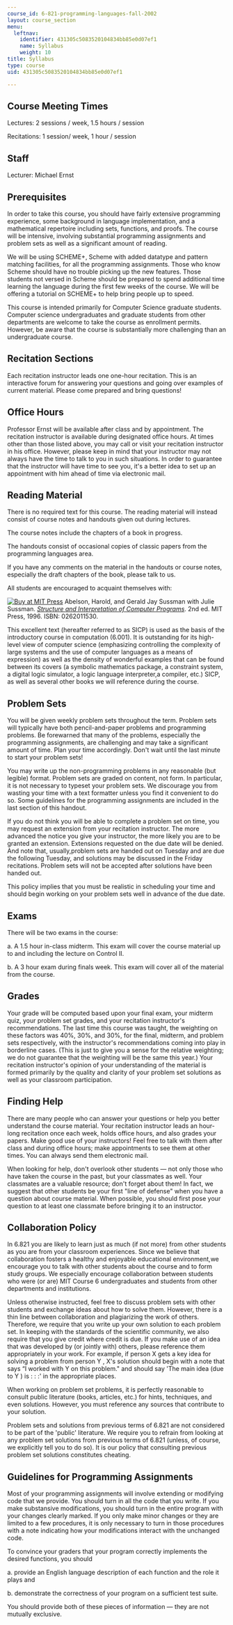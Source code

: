 ```yaml
---
course_id: 6-821-programming-languages-fall-2002
layout: course_section
menu:
  leftnav:
    identifier: 431305c5083520104834bb85e0d07ef1
    name: Syllabus
    weight: 10
title: Syllabus
type: course
uid: 431305c5083520104834bb85e0d07ef1

---
```


Course Meeting Times
--------------------

Lectures: 2 sessions / week, 1.5 hours / session

Recitations: 1 session/ week, 1 hour / session

Staff
-----

Lecturer: Michael Ernst

Prerequisites
-------------

In order to take this course, you should have fairly extensive programming experience, some background in language implementation, and a mathematical repertoire including sets, functions, and proofs. The course will be intensive, involving substantial programming assignments and problem sets as well as a significant amount of reading.

We will be using SCHEME+, Scheme with added datatype and pattern matching facilities, for all the programming assignments. Those who know Scheme should have no trouble picking up the new features. Those students not versed in Scheme should be prepared to spend additional time learning the language during the first few weeks of the course. We will be offering a tutorial on SCHEME+ to help bring people up to speed.

This course is intended primarily for Computer Science graduate students. Computer science undergraduates and graduate students from other departments are welcome to take the course as enrollment permits. However, be aware that the course is substantially more challenging than an undergraduate course.

Recitation Sections
-------------------

Each recitation instructor leads one one-hour recitation. This is an interactive forum for answering your questions and going over examples of current material. Please come prepared and bring questions!

Office Hours
------------

Professor Ernst will be available after class and by appointment. The recitation instructor is available during designated office hours. At times other than those listed above, you may call or visit your recitation instructor in his office. However, please keep in mind that your instructor may not always have the time to talk to you in such situations. In order to guarantee that the instructor will have time to see you, it's a better idea to set up an appointment with him ahead of time via electronic mail.

Reading Material
----------------

There is no required text for this course. The reading material will instead consist of course notes and handouts given out during lectures.

The course notes include the chapters of a book in progress.

The handouts consist of occasional copies of classic papers from the programming languages area.

If you have any comments on the material in the handouts or course notes, especially the draft chapters of the book, please talk to us.

All students are encouraged to acquaint themselves with:

[![Buy at MIT Press](/images/mp_logo.gif)](https://mitpress.mit.edu/books/structure-and-interpretation-computer-programs-second-edition) Abelson, Harold, and Gerald Jay Sussman with Julie Sussman. [_Structure and Interpretation of Computer Programs_](https://mitpress.mit.edu/books/structure-and-interpretation-computer-programs-second-edition). 2nd ed. MIT Press, 1996. ISBN: 0262011530.

This excellent text (hereafter referred to as SICP) is used as the basis of the introductory course in computation (6.001). It is outstanding for its high-level view of computer science (emphasizing controlling the complexity of large systems and the use of computer languages as a means of expression) as well as the density of wonderful examples that can be found between its covers (a symbolic mathematics package, a constraint system, a digital logic simulator, a logic language interpreter,a compiler, etc.) SICP, as well as several other books we will reference during the course.

Problem Sets
------------

You will be given weekly problem sets throughout the term. Problem sets will typically have both pencil-and-paper problems and programming problems. Be forewarned that many of the problems, especially the programming assignments, are challenging and may take a significant amount of time. Plan your time accordingly. Don't wait until the last minute to start your problem sets!

You may write up the non-programming problems in any reasonable (but legible) format. Problem sets are graded on content, not form. In particular, it is not necessary to typeset your problem sets. We discourage you from wasting your time with a text formatter unless you find it convenient to do so. Some guidelines for the programming assignments are included in the last section of this handout.

If you do not think you will be able to complete a problem set on time, you may request an extension from your recitation instructor. The more advanced the notice you give your instructor, the more likely you are to be granted an extension. Extensions requested on the due date will be denied. And note that, usually,problem sets are handed out on Tuesday and are due the following Tuesday, and solutions may be discussed in the Friday recitations. Problem sets will not be accepted after solutions have been handed out.

This policy implies that you must be realistic in scheduling your time and should begin working on your problem sets well in advance of the due date.

Exams
-----

There will be two exams in the course:

a. A 1.5 hour in-class midterm. This exam will cover the course material up to and including the lecture on Control II.

b. A 3 hour exam during finals week. This exam will cover all of the material from the course.

Grades
------

Your grade will be computed based upon your final exam, your midterm quiz, your problem set grades, and your recitation instructor's recommendations. The last time this course was taught, the weighting on these factors was 40%, 30%, and 30%, for the final, midterm, and problem sets respectively, with the instructor's recommendations coming into play in borderline cases. (This is just to give you a sense for the relative weighting; we do not guarantee that the weighting will be the same this year.) Your recitation instructor's opinion of your understanding of the material is formed primarily by the quality and clarity of your problem set solutions as well as your classroom participation.

Finding Help
------------

There are many people who can answer your questions or help you better understand the course material. Your recitation instructor leads an hour-long recitation once each week, holds office hours, and also grades your papers. Make good use of your instructors! Feel free to talk with them after class and during office hours; make appointments to see them at other times. You can always send them electronic mail.

When looking for help, don't overlook other students — not only those who have taken the course in the past, but your classmates as well. Your classmates are a valuable resource; don't forget about them! In fact, we suggest that other students be your first "line of defense" when you have a question about course material. When possible, you should first pose your question to at least one classmate before bringing it to an instructor.

Collaboration Policy
--------------------

In 6.821 you are likely to learn just as much (if not more) from other students as you are from your classroom experiences. Since we believe that collaboration fosters a healthy and enjoyable educational environment,we encourage you to talk with other students about the course and to form study groups. We especially encourage collaboration between students who were (or are) MIT Course 6 undergraduates and students from other departments and institutions.

Unless otherwise instructed, feel free to discuss problem sets with other students and exchange ideas about how to solve them. However, there is a thin line between collaboration and plagiarizing the work of others. Therefore, we require that you write up your own solution to each problem set. In keeping with the standards of the scientific community, we also require that you give credit where credit is due. If you make use of an idea that was developed by (or jointly with) others, please reference them appropriately in your work. For example, if person X gets a key idea for solving a problem from person Y , X's solution should begin with a note that says “I worked with Y on this problem." and should say 'The main idea (due to Y ) is : : :' in the appropriate places.

When working on problem set problems, it is perfectly reasonable to consult public literature (books, articles, etc.) for hints, techniques, and even solutions. However, you must reference any sources that contribute to your solution.

Problem sets and solutions from previous terms of 6.821 are not considered to be part of the 'public' literature. We require you to refrain from looking at any problem set solutions from previous terms of 6.821 (unless, of course, we explicitly tell you to do so). It is our policy that consulting previous problem set solutions constitutes cheating.

Guidelines for Programming Assignments
--------------------------------------

Most of your programming assignments will involve extending or modifying code that we provide. You should turn in all the code that you write. If you make substansive modifications, you should turn in the entire program with your changes clearly marked. If you only make minor changes or they are limited to a few procedures, it is only necessary to turn in those procedures with a note indicating how your modifications interact with the unchanged code.

To convince your graders that your program correctly implements the desired functions, you should

a. provide an English language description of each function and the role it plays and

b. demonstrate the correctness of your program on a sufficient test suite.

You should provide both of these pieces of information — they are not mutually exclusive.